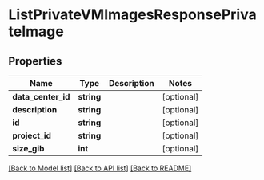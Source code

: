 # ListPrivateVMImagesResponsePrivateImage

## Properties
Name | Type | Description | Notes
------------ | ------------- | ------------- | -------------
**data_center_id** | **string** |  | [optional] 
**description** | **string** |  | [optional] 
**id** | **string** |  | [optional] 
**project_id** | **string** |  | [optional] 
**size_gib** | **int** |  | [optional] 

[[Back to Model list]](../../README.md#documentation-for-models) [[Back to API list]](../../README.md#documentation-for-api-endpoints) [[Back to README]](../../README.md)

